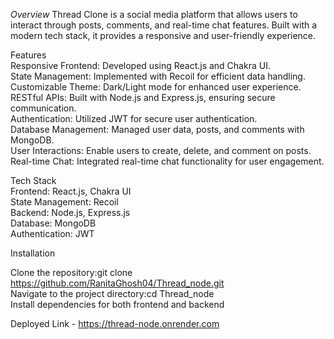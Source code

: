 _Overview_ 
Thread Clone is a social media platform that allows users to interact through posts, comments, and real-time chat features. Built with a modern tech stack, it provides a responsive and user-friendly experience.

Features  
Responsive Frontend: Developed using React.js and Chakra UI.  
State Management: Implemented with Recoil for efficient data handling.  
Customizable Theme: Dark/Light mode for enhanced user experience.  
RESTful APIs: Built with Node.js and Express.js, ensuring secure communication.  
Authentication: Utilized JWT for secure user authentication.  
Database Management: Managed user data, posts, and comments with MongoDB.  
User Interactions: Enable users to create, delete, and comment on posts.  
Real-time Chat: Integrated real-time chat functionality for user engagement.  

Tech Stack  
Frontend: React.js, Chakra UI  
State Management: Recoil  
Backend: Node.js, Express.js  
Database: MongoDB  
Authentication: JWT  

Installation 

Clone the repository:git clone https://github.com/RanitaGhosh04/Thread_node.git  
Navigate to the project directory:cd Thread_node  
Install dependencies for both frontend and backend  

Deployed Link - https://thread-node.onrender.com  




